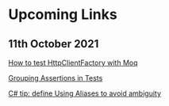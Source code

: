 # Upcoming Links


## 11th October 2021

[How to test HttpClientFactory with Moq](https://www.code4it.dev/blog/testing-httpclientfactory-moq)

[Grouping Assertions in Tests](https://ardalis.com/grouping-assertions-in-tests/)

[C# tip: define Using Aliases to avoid ambiguity](https://www.code4it.dev/csharptips/using-alias)
